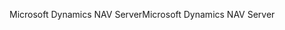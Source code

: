 <span data-ttu-id="34b0e-101">Microsoft Dynamics NAV Server</span><span class="sxs-lookup"><span data-stu-id="34b0e-101">Microsoft Dynamics NAV Server</span></span>